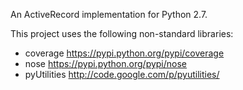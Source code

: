 An ActiveRecord implementation for Python 2.7.

This project uses the following non-standard libraries:
  * coverage https://pypi.python.org/pypi/coverage
  * nose https://pypi.python.org/pypi/nose
  * pyUtilities http://code.google.com/p/pyutilities/